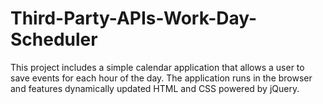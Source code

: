 # Third-Party-APIs-Work-Day-Scheduler

This project includes a simple calendar application that allows a user to save events for each hour of the day. The application runs in the browser and features dynamically updated HTML and CSS powered by jQuery.
